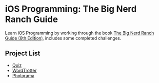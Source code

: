 # iOS Programming: The Big Nerd Ranch Guide

Learn iOS Programming by working through the book [The Big Nerd Ranch Guide (6th Edition)](https://www.bignerdranch.com/books/ios-programming), includes some completed challenges.

## Project List
- [Quiz](./Quiz)
- [WordTrotter](./WordTrotter)
- [Photorama](./Photorama)
